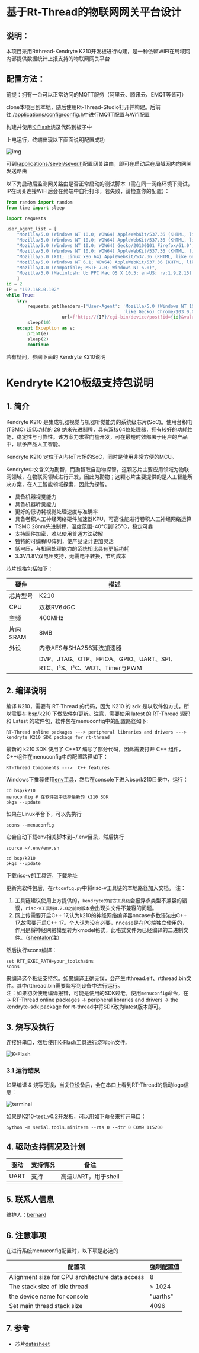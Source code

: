 # 基于Rt-Thread的物联网网关平台设计
## 说明：

本项目采用Rtthread-Kendryte K210开发板进行构建，是一种依赖WIFI在局域网内部提供数据统计上报支持的物联网网关平台

## 配置方法：

前提：拥有一台可以正常访问的MQTT服务（阿里云、腾讯云、EMQT等皆可）

clone本项目到本地，随后使用Rt-Thread-Studio打开并构建。后前往[./applications/config/config.h](https://github.com/farewell12345/RTT-IotGateWay/blob/master/applications/config/config.h)中进行MQTT配置与Wifi配置

构建并使用[K-Flash](https://github.com/sipeed/kflash_gui/releases)烧录代码到板子中

上电运行，终端出现以下画面说明配置成功

![img](https://s2.loli.net/2022/07/07/GctJnkoFsZBAu7M.png)

可到[/applications/sever/sever.h](https://github.com/farewell12345/RTT-IotGateWay/blob/master/applications/sever/sever.h)配置网关路由，即可在启动后在局域网内向网关发送路由

以下为启动后监测网关路由是否正常启动的测试脚本（需在同一网络环境下测试，IP在网关连接WIFI后会在终端中自行打印，若失败，请检查你的配置）：

```python
from random import random
from time import sleep

import requests

user_agent_list = [
    "Mozilla/5.0 (Windows NT 10.0; WOW64) AppleWebKit/537.36 (KHTML, like Gecko) Chrome/68.0.3440.106 Safari/537.36",
    "Mozilla/5.0 (Windows NT 10.0; WOW64) AppleWebKit/537.36 (KHTML, like Gecko) Chrome/67.0.3396.99 Safari/537.36",
    "Mozilla/5.0 (Windows NT 10.0; WOW64) Gecko/20100101 Firefox/61.0",
    "Mozilla/5.0 (Windows NT 10.0; WOW64) AppleWebKit/537.36 (KHTML, like Gecko) Chrome/64.0.3282.186 Safari/537.36",
    "Mozilla/5.0 (X11; Linux x86_64) AppleWebKit/537.36 (KHTML, like Gecko) Chrome/62.0.3202.62 Safari/537.36",
    "Mozilla/5.0 (Windows NT 6.1; WOW64) AppleWebKit/537.36 (KHTML, like Gecko) Chrome/45.0.2454.101 Safari/537.36",
    "Mozilla/4.0 (compatible; MSIE 7.0; Windows NT 6.0)",
    "Mozilla/5.0 (Macintosh; U; PPC Mac OS X 10.5; en-US; rv:1.9.2.15) Gecko/20110303 Firefox/3.6.15",
    ]
id = 2
IP = "192.168.0.102"
while True:
    try:
        requests.get(headers={'User-Agent': 'Mozilla/5.0 (Windows NT 10.0; Win64; x64) AppleWebKit/537.36 (KHTML, '
                                            'like Gecko) Chrome/103.0.0.0 Safari/537.36'},
                     url=f'http://{IP}/cgi-bin/device/post?id={id}&value=%d' % int(random() * 40))
        sleep(10)
    except Exception as e:
        print(e)
        sleep(2)
        continue
```

若有疑问，参阅下面的 Kendryte K210说明

# Kendryte K210板级支持包说明

## 1. 简介

Kendryte K210 是集成机器视觉与机器听觉能力的系统级芯片(SoC)。使用台积电 (TSMC) 超低功耗的 28 纳米先进制程，具有双核64位处理器，拥有较好的功耗性能，稳定性与可靠性。该方案力求零门槛开发，可在最短时效部署于用户的产品中，赋予产品人工智能。

Kendryte K210 定位于AI与IoT市场的SoC，同时是使用非常方便的MCU。

Kendryte中文含义为勘智，而勘智取自勘物探智。这颗芯片主要应用领域为物联网领域，在物联网领域进行开发，因此为勘物；这颗芯片主要提供的是人工智能解决方案，在人工智能领域探索，因此为探智。

* 具备机器视觉能力
* 具备机器听觉能力
* 更好的低功耗视觉处理速度与准确率
* 具备卷积人工神经网络硬件加速器KPU，可高性能进行卷积人工神经网络运算
* TSMC 28nm先进制程，温度范围-40°C到125°C，稳定可靠
* 支持固件加密，难以使用普通方法破解
* 独特的可编程IO阵列，使产品设计更加灵活
* 低电压，与相同处理能力的系统相比具有更低功耗
* 3.3V/1.8V双电压支持，无需电平转换，节约成本

芯片规格包括如下：

| 硬件 | 描述 |
| -- | -- |
|芯片型号| K210 |
|CPU| 双核RV64GC |
|主频| 400MHz |
|片内SRAM| 8MB |
| 外设 | 内嵌AES与SHA256算法加速器 |
| | DVP、JTAG、OTP、FPIOA、GPIO、UART、SPI、RTC、I²S、I²C、WDT、Timer与PWM |

## 2. 编译说明

编译 K210，需要有 RT-Thread 的代码，因为 K210 的 sdk 是以软件包方式，所以需要在 bsp/k210 下做软件包更新。注意，需要使用 latest 的 RT-Thread 源码和 Latest 的软件包，软件包在menuconfig中的配置路径如下:

```
RT-Thread online packages ---> peripheral libraries and drivers ---> kendryte K210 SDK package for rt-thread
```

最新的 k210 SDK 使用了 C++17 编写了部分代码，因此需要打开 C++ 组件，C++组件在menuconfig中的配置路径如下：

```
RT-Thread Components --->  C++ features
```

Windows下推荐使用[env工具][1]，然后在console下进入bsp/k210目录中，运行：

    cd bsp/k210
    menuconfig # 在软件包中选择最新的 k210 SDK
    pkgs --update

如果在Linux平台下，可以先执行

    scons --menuconfig

它会自动下载env相关脚本到~/.env目录，然后执行

    source ~/.env/env.sh
    
    cd bsp/k210
    pkgs --update
下载risc-v的工具链，[下载地址](https://github.com/xpack-dev-tools/riscv-none-embed-gcc-xpack/releases)  
    
更新完软件包后，在`rtconfig.py`中将risc-v工具链的本地路径加入文档。
注：  
1. 工具链建议使用上方提供的，`kendryte的官方工具链`会报浮点类型不兼容的错误，`risc-v工具链8.2.0之前的版本`会出现头文件不兼容的问题。
2. 网上传需要开启C++ 17,认为k210的神经网络编译器nncase多数语法由C++ 17,故需要开启C++ 17。个人认为没有必要，nncase是在PC端独立使用的，
作用是将神经网络模型转为kmodel格式，此格式文件为已经编译的二进制文件。（[shentalon](13212105191@163.com)注）  

然后执行scons编译：  

    set RTT_EXEC_PATH=your_toolchains
    scons

来编译这个板级支持包。如果编译正确无误，会产生rtthread.elf、rtthread.bin文件。其中rtthread.bin需要烧写到设备中进行运行。  
注：如果初次使用编译报错，可能是使用的SDK过老，使用`menuconfig`命令，在→ RT-Thread online packages → peripheral libraries 
and drivers → the kendryte-sdk package for rt-thread中将SDK改为latest版本即可。
## 3. 烧写及执行

连接好串口，然后使用[K-Flash](https://kendryte.com/downloads/)工具进行烧写bin文件。

![K-Flash](images/flash.png)

### 3.1 运行结果

如果编译 & 烧写无误，当复位设备后，会在串口上看到RT-Thread的启动logo信息：

![terminal](images/k210.png)

如果是K210-test_v0.2开发板，可以用如下命令来打开串口：

    python -m serial.tools.miniterm --rts 0 --dtr 0 COM9 115200

## 4. 驱动支持情况及计划

| 驱动 | 支持情况  |  备注  |
| ------ | ----  | :------:  |
| UART | 支持 | 高速UART，用于shell |

## 5. 联系人信息

维护人：[bernard](https://github.com/BernardXiong)

## 6. 注意事项

在进行系统menuconfig配置时，以下项是必选的

| 配置项 | 强制配置值 |
| -----  | --------- |
| Alignment size for CPU architecture data access | 8 |
| The stack size of idle thread | > 1024 |
| the device name for console | "uarths" |
| Set main thread stack size | 4096 |

## 7. 参考

* 芯片[datasheet][2]

  [1]: https://www.rt-thread.org/page/download.html
  [2]: https://s3.cn-north-1.amazonaws.com.cn/dl.kendryte.com/documents/kendryte_datasheet_20180919020633.pdf
